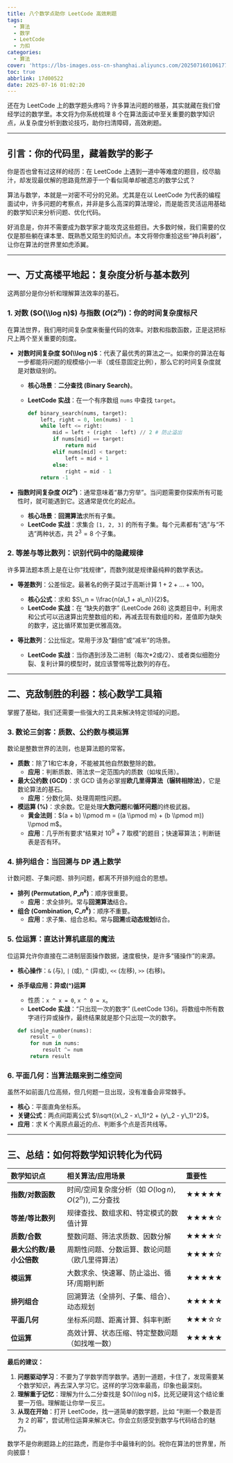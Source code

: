 ```yaml
---
title: 八个数学点助你 LeetCode 高效刷题
tags:
  - 算法
  - 数学
  - LeetCode
  - 力扣
categories:
  - 算法
cover: 'https://lbs-images.oss-cn-shanghai.aliyuncs.com/20250716010617721.png'
toc: true
abbrlink: 17d00522
date: 2025-07-16 01:02:20
---
```


还在为 LeetCode 上的数学题头疼吗？许多算法问题的根基，其实就藏在我们曾经学过的数学里。本文将为你系统梳理 8 个在算法面试中至关重要的数学知识点，从复杂度分析到数论技巧，助你扫清障碍，高效刷题。

<!-- more -->

-----

## **引言：你的代码里，藏着数学的影子**

你是否也曾有过这样的经历：在 LeetCode 上遇到一道中等难度的题目，绞尽脑汁，却发现最优解的思路竟然源于一个看似简单却被遗忘的数学公式？

算法与数学，本就是一对密不可分的兄弟。尤其是在以 LeetCode 为代表的编程面试中，许多问题的考察点，并非是多么高深的算法理论，而是能否灵活运用基础的数学知识来分析问题、优化代码。

好消息是，你并不需要成为数学家才能攻克这些题目。大多数时候，我们需要的仅仅是那些躺在课本里、既熟悉又陌生的知识点。本文将带你重拾这些“神兵利器”，让你在算法的世界里如虎添翼。

-----

## **一、万丈高楼平地起：复杂度分析与基本数列**

这两部分是你分析和理解算法效率的基石。

### **1. 对数 ($O(\\log n)$) 与指数 ($O(2^n)$)：你的时间复杂度标尺**

在算法世界，我们用时间复杂度来衡量代码的效率。对数和指数函数，正是这把标尺上两个至关重要的刻度。

* **对数时间复杂度 $O(\\log n)$**：代表了最优秀的算法之一。如果你的算法在每一步都能将问题的规模缩小一半（或任意固定比例），那么它的时间复杂度就是对数级别的。

    * **核心场景**：**二分查找 (Binary Search)**。

    * **LeetCode 实战**：在一个有序数组 `nums` 中查找 `target`。

      ```python
      def binary_search(nums, target):
          left, right = 0, len(nums) - 1
          while left <= right:
              mid = left + (right - left) // 2 # 防止溢出
              if nums[mid] == target:
                  return mid
              elif nums[mid] < target:
                  left = mid + 1
              else:
                  right = mid - 1
          return -1
      ```

* **指数时间复杂度 $O(2^n)$**：通常意味着“暴力穷举”。当问题需要你探索所有可能性时，就可能遇到它。这通常是优化的起点。

    * **核心场景**：**回溯算法**求所有子集。
    * **LeetCode 实战**：求集合 `[1, 2, 3]` 的所有子集。每个元素都有“选”与“不选”两种状态，共 $2^3 = 8$ 个子集。

### **2. 等差与等比数列：识别代码中的隐藏规律**

许多算法题本质上是在让你“找规律”，而数列就是规律最纯粹的数学表达。

* **等差数列**：公差恒定。最著名的例子莫过于高斯计算 $1+2+...+100$。

    * **核心公式**：求和 $S\_n = \\frac{n(a\_1 + a\_n)}{2}$。
    * **LeetCode 实战**：在 “缺失的数字” (LeetCode 268) 这类题目中，利用求和公式可以迅速算出完整数组的和，再减去现有数组的和，差值即为缺失的数字，这比循环累加更优雅高效。

* **等比数列**：公比恒定。常用于涉及“翻倍”或“减半”的场景。

    * **LeetCode 实战**：当你遇到涉及二进制（每次\*2或/2）、或者类似细胞分裂、复利计算的模型时，就应该警惕等比数列的存在。

-----

## **二、克敌制胜的利器：核心数学工具箱**

掌握了基础，我们还需要一些强大的工具来解决特定领域的问题。

### **3. 数论三剑客：质数、公约数与模运算**

数论是整数世界的法则，也是算法题的常客。

* **质数**：除了1和它本身，不能被其他自然数整除的数。
    * **应用**：判断质数、筛法求一定范围内的质数（如埃氏筛）。
* **最大公约数 (GCD)**：求 GCD 请务必掌握**欧几里得算法（辗转相除法）**，它是数论算法的基石。
    * **应用**：分数化简、处理周期性问题。
* **模运算 (%)**：求余数。它是处理**大数问题**和**循环问题**的终极武器。
    * **黄金法则**：$(a + b) \\pmod m = ((a \\pmod m) + (b \\pmod m)) \\pmod m$。
    * **应用**：几乎所有要求“结果对 $10^9 + 7$ 取模”的题目；快速幂算法；判断链表是否有环。

### **4. 排列组合：当回溯与 DP 遇上数学**

计数问题、子集问题、排列问题，都离不开排列组合的思想。

* **排列 (Permutation, $P\_n^k$)**：顺序很重要。
    * **应用**：求全排列。常与**回溯算法**结合。
* **组合 (Combination, $C\_n^k$)**：顺序不重要。
    * **应用**：求子集、组合总和。常与**回溯**或**动态规划**结合。

### **5. 位运算：直达计算机底层的魔法**

位运算允许你直接在二进制层面操作数据，速度极快，是许多“骚操作”的来源。

* **核心操作**：`&` (与), `|` (或), `^` (异或), `<<` (左移), `>>` (右移)。

* **杀手级应用：异或(^)运算**

    * 性质：`x ^ x = 0`, `x ^ 0 = x`。
    * **LeetCode 实战**：“只出现一次的数字” (LeetCode 136)。将数组中所有数字进行异或操作，最终结果就是那个只出现一次的数字。

  <!-- end list -->

  ```python
  def single_number(nums):
      result = 0
      for num in nums:
          result ^= num
      return result
  ```

### **6. 平面几何：当算法题来到二维空间**

虽然不如前面几位高频，但几何题一旦出现，没有准备会非常棘手。

* **核心**：平面直角坐标系。
* **关键公式**：两点间距离公式 $\\sqrt{(x\_2 - x\_1)^2 + (y\_2 - y\_1)^2}$。
* **应用**：求 K 个离原点最近的点、判断多个点是否共线等。

-----

## **三、总结：如何将数学知识转化为代码**

| 数学知识点 | 相关算法/应用场景 | 重要性 |
| :--- | :--- | :--- |
| **指数/对数函数** | 时间/空间复杂度分析（如 $O(\log n)$, $O(2^n)$), 二分查找 | ★★★★★ |
| **等差/等比数列** | 规律查找、数组求和、特定模式的数值计算 | ★★★★☆ |
| **质数/合数** | 整数问题、筛法求质数、因数分解 | ★★★★☆ |
| **最大公约数/最小公倍数** | 周期性问题、分数运算、数论问题（欧几里得算法） | ★★★★☆ |
| **模运算** | 大数求余、快速幂、防止溢出、循环/周期判断 | ★★★★★ |
| **排列组合** | 回溯算法（全排列、子集、组合）、动态规划 | ★★★★★ |
| **平面几何** | 坐标系问题、距离计算、斜率判断 | ★★★☆☆ |
| **位运算** | 高效计算、状态压缩、特定整数问题（如找唯一数） | ★★★★★ |

**最后的建议：**

1.  **问题驱动学习**：不要为了学数学而学数学。遇到一道题，卡住了，发现需要某个数学知识，再去深入学习它。这样的学习效率最高，印象也最深刻。
2.  **理解重于记忆**：理解为什么二分查找是 $O(\\log n)$，比死记硬背这个结论重要一万倍。理解能让你举一反三。
3.  **从现在开始**：打开 LeetCode，找一道简单的数学题，比如 “判断一个数是否为 2 的幂”，尝试用位运算来解决它。你会立刻感受到数学与代码结合的魅力。

数学不是你刷题路上的拦路虎，而是你手中最锋利的剑。祝你在算法的世界里，所向披靡！
